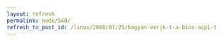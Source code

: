 ```yaml
---
layout: refresh
permalink: node/540/
refresh_to_post_id: /linux/2008/07/25/hogyan-verjk-t-a-bios-acpi-t
---
```

